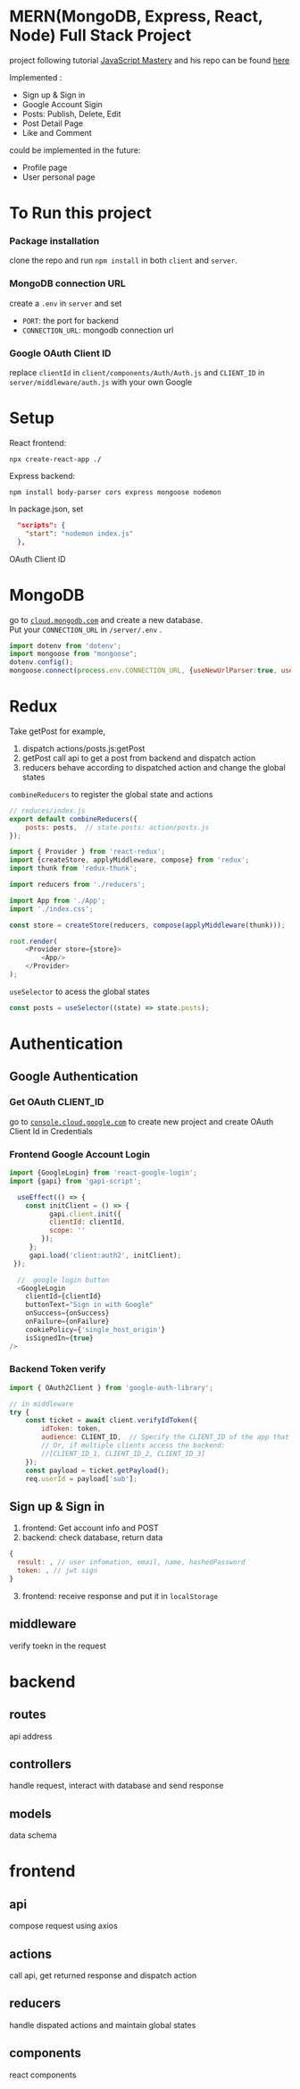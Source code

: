 
# MERN(MongoDB, Express, React, Node) Full Stack Project
project following tutorial [JavaScript Mastery](https://www.youtube.com/watch?v=VsUzmlZfYNg) and his repo can be found [here](https://github.com/adrianhajdin/project_mern_memories)

Implemented :
* Sign up & Sign in
* Google Account Sigin
* Posts: Publish, Delete, Edit
* Post Detail Page
* Like and Comment  

could be implemented in the future:
* Profile page
* User personal page

# To Run this project
### Package installation
clone the repo and  run 
```npm install```
in both `client` and `server`.

### MongoDB connection URL
create a `.env` in `server` and set
* `PORT`: the port for backend
* `CONNECTION_URL`: mongodb connection url

### Google OAuth Client ID
replace `clientId` in `client/components/Auth/Auth.js` and `CLIENT_ID` in `server/middleware/auth.js` with your own Google

# Setup
React frontend:
```
npx create-react-app ./
```
Express backend:
```
npm install body-parser cors express mongoose nodemon
```
In package.json, set
```json
  "scripts": {
    "start": "nodemon index.js"
  },
```
 OAuth Client ID 

# MongoDB
go to [`cloud.mongodb.com`](https://cloud.mongodb.com) and create a new database.  
Put your `CONNECTION_URL` in `/server/.env` . 
```js
import dotenv from 'dotenv';
import mongoose from "mongoose";
dotenv.config();
mongoose.connect(process.env.CONNECTION_URL, {useNewUrlParser:true, useUnifiedTopology:true})
```

# Redux
Take getPost for example,
1. dispatch actions/posts.js:getPost   
2. getPost call api to get a post from backend and dispatch action  
3. reducers behave according to dispatched action and change the global states 

`combineReducers` to register the global state and actions
```js
// reduces/index.js
export default combineReducers({
    posts: posts,  // state.posts: action/posts.js
});
```
```js
import { Provider } from 'react-redux';
import {createStore, applyMiddleware, compose} from 'redux';
import thunk from 'redux-thunk';

import reducers from './reducers';

import App from './App';
import './index.css';

const store = createStore(reducers, compose(applyMiddleware(thunk)));

root.render(
    <Provider store={store}>
        <App/> 
    </Provider>
);
```
`useSelector` to acess the global states
```js
const posts = useSelector((state) => state.posts);
```

# Authentication
## Google Authentication
### Get OAuth CLIENT_ID
go to [`console.cloud.google.com`](https://console.cloud.google.com) to create new project and create OAuth Client Id in Credentials

### Frontend Google Account Login
```js
import {GoogleLogin} from 'react-google-login';
import {gapi} from 'gapi-script';

  useEffect(() => {
    const initClient = () => {
          gapi.client.init({
          clientId: clientId,
          scope: ''
        });
     };
     gapi.load('client:auth2', initClient);
 });

  //  google login button  
  <GoogleLogin
    clientId={clientId}
    buttonText="Sign in with Google"
    onSuccess={onSuccess}
    onFailure={onFailure}
    cookiePolicy={'single_host_origin'}
    isSignedIn={true}
/>

```
### Backend Token verify

```js
import { OAuth2Client } from 'google-auth-library';

// in middleware
try {
    const ticket = await client.verifyIdToken({
        idToken: token,
        audience: CLIENT_ID,  // Specify the CLIENT_ID of the app that accesses the backend
        // Or, if multiple clients access the backend:
        //[CLIENT_ID_1, CLIENT_ID_2, CLIENT_ID_3]
    });
    const payload = ticket.getPayload();
    req.userId = payload['sub'];
```

## Sign up & Sign in
1. frontend: Get account info and POST
2. backend: check database, return data
```js
{
  result: , // user infomation, email, name, hashedPassword
  token: , // jwt sign
}
```
3. frontend: receive response and put it in `localStorage`

## middleware
verify toekn in the request

# backend
## routes
api address
## controllers
handle request, interact with database and send response 
## models
data schema

# frontend
## api 
compose request using axios
## actions
call api, get returned response and dispatch action
## reducers
handle dispated actions and maintain global states
## components
react components